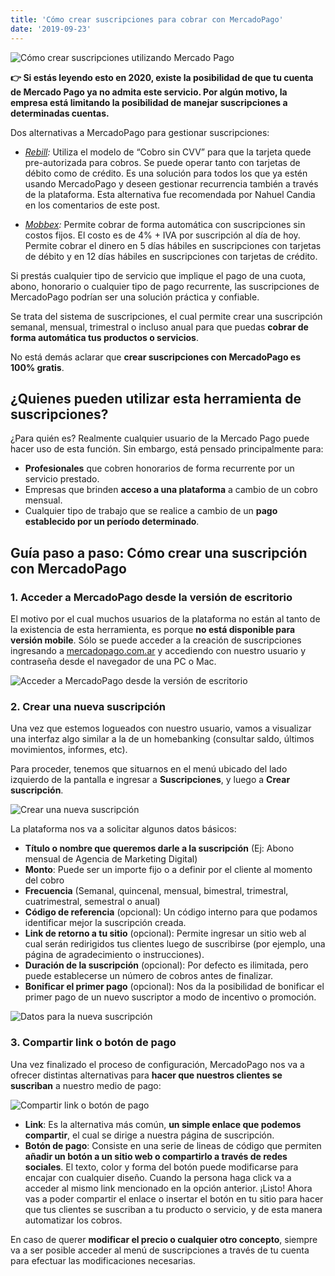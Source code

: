 ```yaml
---
title: 'Cómo crear suscripciones para cobrar con MercadoPago'
date: '2019-09-23'
---
```


![Cómo crear suscripciones utilizando Mercado Pago](../images/posts/suscripciones-mercadopago/suscripciones-mercadopago-header.png)

**👉 Si estás leyendo esto en 2020, existe la posibilidad de que tu cuenta de Mercado Pago ya no admita este servicio. Por algún motivo, la empresa está limitando la posibilidad de manejar suscripciones a determinadas cuentas.**

Dos alternativas a MercadoPago para gestionar suscripciones:

- *[Rebill](https://rebill.to/es/):* Utiliza el modelo de “Cobro sin CVV” para que la tarjeta quede pre-autorizada para cobros. Se puede operar tanto con tarjetas de débito como de crédito. Es una solución para todos los que ya estén usando MercadoPago y deseen gestionar recurrencia también a través de la plataforma. Esta alternativa fue recomendada por Nahuel Candia en los comentarios de este post.

- *[Mobbex](https://www.mobbex.com/):* Permite cobrar de forma automática con suscripciones sin costos fijos. El costo es de 4% + IVA por suscripción al día de hoy. Permite cobrar el dinero en 5 días hábiles en suscripciones con tarjetas de débito y en 12 días hábiles en suscripciones con tarjetas de crédito.

Si prestás cualquier tipo de servicio que implique el pago de una cuota, abono, honorario o cualquier tipo de pago recurrente, las suscripciones de MercadoPago podrían ser una solución práctica y confiable.

Se trata del sistema de suscripciones, el cual permite crear una suscripción semanal, mensual, trimestral o incluso anual para que puedas **cobrar de forma automática tus productos o servicios**.

No está demás aclarar que **crear suscripciones con MercadoPago es 100% gratis**.

## ¿Quienes pueden utilizar esta herramienta de suscripciones?

¿Para quién es? Realmente cualquier usuario de la Mercado Pago puede hacer uso de esta función. Sin embargo, está pensado principalmente para:

- **Profesionales** que cobren honorarios de forma recurrente por un servicio prestado.
- Empresas que brinden **acceso a una plataforma** a cambio de un cobro mensual.
- Cualquier tipo de trabajo que se realice a cambio de un **pago establecido por un período determinado**.

## Guía paso a paso: Cómo crear una suscripción con MercadoPago

### 1. Acceder a MercadoPago desde la versión de escritorio
El motivo por el cual muchos usuarios de la plataforma no están al tanto de la existencia de esta herramienta, es porque **no está disponible para versión mobile**. Sólo se puede acceder a la creación de suscripciones ingresando a [mercadopago.com.ar](https://www.mercadopago.com.ar) y accediendo con nuestro usuario y contraseña desde el navegador de una PC o Mac.

![Acceder a MercadoPago desde la versión de escritorio](../images/posts/suscripciones-mercadopago/cobrar-suscripciones-mercadopago-1.jpeg)


### 2. Crear una nueva suscripción
Una vez que estemos logueados con nuestro usuario, vamos a visualizar una interfaz algo similar a la de un homebanking (consultar saldo, últimos movimientos, informes, etc).

Para proceder, tenemos que situarnos en el menú ubicado del lado izquierdo de la pantalla e ingresar a **Suscripciones**, y luego a **Crear suscripción**.

![Crear una nueva suscripción](../images/posts/suscripciones-mercadopago/cobrar-suscripciones-mercadopago-2.jpeg)

La plataforma nos va a solicitar algunos datos básicos:

- **Título o nombre que queremos darle a la suscripción** (Ej: Abono mensual de Agencia de Marketing Digital)
- **Monto**: Puede ser un importe fijo o a definir por el cliente al momento del cobro
- **Frecuencia** (Semanal, quincenal, mensual, bimestral, trimestral, cuatrimestral, semestral o anual)
- **Código de referencia** (opcional): Un código interno para que podamos identificar mejor la suscripción creada.
- **Link de retorno a tu sitio** (opcional): Permite ingresar un sitio web al cual serán redirigidos tus clientes luego de suscribirse (por ejemplo, una página de agradecimiento o instrucciones).
- **Duración de la suscripción** (opcional): Por defecto es ilimitada, pero puede establecerse un número de cobros antes de finalizar.
- **Bonificar el primer pago** (opcional): Nos da la posibilidad de bonificar el primer pago de un nuevo suscriptor a modo de incentivo o promoción.

![Datos para la nueva suscripción](../images/posts/suscripciones-mercadopago/cobrar-suscripciones-mercadopago-3.jpeg)

### 3. Compartir link o botón de pago
Una vez finalizado el proceso de configuración, MercadoPago nos va a ofrecer distintas alternativas para **hacer que nuestros clientes se suscriban** a nuestro medio de pago:

![Compartir link o botón de pago](../images/posts/suscripciones-mercadopago/cobrar-suscripciones-mercadopago-4.jpeg)

- **Link**: Es la alternativa más común, **un simple enlace que podemos compartir**, el cual se dirige a nuestra página de suscripción.
- **Botón de pago**: Consiste en una serie de lineas de código que permiten **añadir un botón a un sitio web o compartirlo a través de redes sociales**. El texto, color y forma del botón puede modificarse para encajar con cualquier diseño. Cuando la persona haga click va a acceder al mismo link mencionado en la opción anterior.
¡Listo! Ahora vas a poder compartir el enlace o insertar el botón en tu sitio para hacer que tus clientes se suscriban a tu producto o servicio, y de esta manera automatizar los cobros.

En caso de querer **modificar el precio o cualquier otro concepto**, siempre va a ser posible acceder al menú de suscripciones a través de tu cuenta para efectuar las modificaciones necesarias.